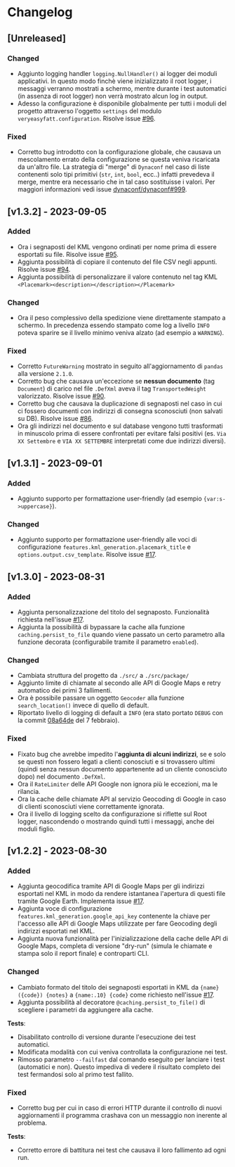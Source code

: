 # Changelog

## [Unreleased]

### Changed

- Aggiunto logging handler `logging.NullHandler()` ai logger dei moduli applicativi. In questo modo finchè viene inizializzato il root logger, i messaggi verranno mostrati a schermo, mentre durante i test automatici (in assenza di root logger) non verrà mostrato alcun log in output.
- Adesso la configurazione è disponibile globalmente per tutti i moduli del progetto attraverso l'oggetto `settings` del modulo `veryeasyfatt.configuration`. Risolve issue [#96](https://github.com/LukeSavefrogs/danea-easyfatt/issues/96).

### Fixed

- Corretto bug introdotto con la configurazione globale, che causava un mescolamento errato della configurazione se questa veniva ricaricata da un'altro file. La strategia di "merge" di `Dynaconf` nel caso di liste contenenti solo tipi primitivi (`str`, `int`, `bool`, ecc..) infatti prevedeva il merge, mentre era necessario che in tal caso sostituisse i valori. Per maggiori informazioni vedi issue [dynaconf/dynaconf#999](https://github.com/dynaconf/dynaconf/issues/999).

## [v1.3.2] - 2023-09-05

### Added

- Ora i segnaposti del KML vengono ordinati per nome prima di essere esportati su file. Risolve issue [#95](https://github.com/LukeSavefrogs/danea-easyfatt/issues/95).
- Aggiunta possibilità di copiare il contenuto del file CSV negli appunti. Risolve issue [#94](https://github.com/LukeSavefrogs/danea-easyfatt/issues/94).
- Aggiunta possibilità di personalizzare il valore contenuto nel tag KML `<Placemark><description></description></Placemark>`

### Changed

- Ora il peso complessivo della spedizione viene direttamente stampato a schermo. In precedenza essendo stampato come log a livello `INFO` poteva sparire se il livello minimo veniva alzato (ad esempio a `WARNING`).

### Fixed

- Corretto `FutureWarning` mostrato in seguito all'aggiornamento di `pandas` alla versione `2.1.0`.
- Corretto bug che causava un'eccezione se **nessun documento** (tag `Document`) di carico nel file `.DefXml` aveva il tag `TransportedWeight` valorizzato. Risolve issue [#90](https://github.com/LukeSavefrogs/danea-easyfatt/issues/90).
- Corretto bug che causava la duplicazione di segnaposti nel caso in cui ci fossero documenti con indirizzi di consegna sconosciuti (non salvati su DB). Risolve issue [#86](https://github.com/LukeSavefrogs/danea-easyfatt/issues/86).
- Ora gli indirizzi nel documento e sul database vengono tutti trasformati in minuscolo prima di essere confrontati per evitare falsi positivi (es. `Via XX Settembre` e `VIA XX SETTEMBRE` interpretati come due indirizzi diversi).

## [v1.3.1] - 2023-09-01

### Added

- Aggiunto supporto per formattazione user-friendly (ad esempio `{var:s->uppercase}`).

### Changed

- Aggiunto supporto per formattazione user-friendly alle voci di configurazione `features.kml_generation.placemark_title` e `options.output.csv_template`. Risolve issue [#17](https://github.com/LukeSavefrogs/danea-easyfatt/issues/17).

## [v1.3.0] - 2023-08-31

### Added

- Aggiunta personalizzazione del titolo del segnaposto. Funzionalità richiesta nell'issue [#17](https://github.com/LukeSavefrogs/danea-easyfatt/issues/17).
- Aggiunta la possibilità di bypassare la cache alla funzione `caching.persist_to_file` quando viene passato un certo parametro alla funzione decorata (configurabile tramite il parametro `enabled`).

### Changed

- Cambiata struttura del progetto da `./src/` a `./src/package/`
- Aggiunto limite di chiamate al secondo alle API di Google Maps e retry automatico dei primi 3 fallimenti.
- Ora è possibile passare un oggetto `Geocoder` alla funzione `search_location()` invece di quello di default.
- Riportato livello di logging di default a `INFO` (era stato portato `DEBUG` con la commit [08a64de](https://github.com/LukeSavefrogs/danea-easyfatt/commit/08a64dec5de388e79fe8e3044e8eb3eb872c0e0e) del 7 febbraio).

### Fixed

- Fixato bug che avrebbe impedito l'**aggiunta di alcuni indirizzi**, se e solo se questi non fossero legati a clienti conosciuti e si trovassero ultimi (quindi senza nessun documento appartenente ad un cliente conosciuto dopo) nel documento `.DefXml`.
- Ora il `RateLimiter` delle API Google non ignora più le eccezioni, ma le rilancia.
- Ora la cache delle chiamate API al servizio Geocoding di Google in caso di clienti sconosciuti viene correttamente ignorata.
- Ora il livello di logging scelto da configurazione si riflette sul Root logger, nascondendo o mostrando quindi tutti i messaggi, anche dei moduli figlio.

## [v1.2.2] - 2023-08-30

### Added

- Aggiunta geocodifica tramite API di Google Maps per gli indirizzi esportati nel KML in modo da rendere istantanea l'apertura di questi file tramite Google Earth. Implementa issue [#17](https://github.com/LukeSavefrogs/danea-easyfatt/issues/17).
- Aggiunta voce di configurazione `features.kml_generation.google_api_key` contenente la chiave per l'accesso alle API di Google Maps utilizzate per fare Geocoding degli indirizzi esportati nel KML.
- Aggiunta nuova funzionalità per l'inizializzazione della cache delle API di Google Maps, completa di versione "dry-run" (simula le chiamate e stampa solo il report finale) e controparti CLI.

### Changed

- Cambiato formato del titolo dei segnaposti esportati in KML da `{name} ({code}) {notes}` a `{name:.10} {code}` come richiesto nell'issue [#17](https://github.com/LukeSavefrogs/danea-easyfatt/issues/17).
- Aggiunta possibilità al decoratore `@caching.persist_to_file()` di scegliere i parametri da aggiungere alla cache.

**Tests**:

- Disabilitato controllo di versione durante l'esecuzione dei test automatici.
- Modificata modalità con cui veniva controllata la configurazione nei test.
- Rimosso parametro `--failfast` dal comando eseguito per lanciare i test (automatici e non). Questo impediva di vedere il risultato completo dei test fermandosi solo al primo test fallito.

### Fixed

- Corretto bug per cui in caso di errori HTTP durante il controllo di nuovi aggiornamenti il programma crashava con un messaggio non inerente al problema.

**Tests**:

- Corretto errore di battitura nei test che causava il loro fallimento ad ogni run.
